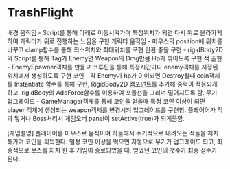 # TrashFlight

배경 움직임 - Script를 통해 아래로 이동시켜가며 특정위치가 되면 다시 위로 올라가게 하여 캐릭터가 위로 진행하는 느낌을 구현 
캐릭터 움직임 - 마우스의 position에 위치를 바꾸고 clamp함수를 통해 최소위치와 최대위치를 구현
탄환 충돌 구현 - rigidBody2D와 Script를 통해 Tag가 Enemy면 Weapon의 Dmg만큼 Hp가 깎이도록 구현
적 출현 - EnemySpawner객체를 만들고 코루틴을 통해 특정시간마다 enemy객체를 지정된 위치에서 생성하도록 구현
코인 - 각 Enemy가 hp가 0 이되면 Destroy될때 coin객체를 Instantiate 함수를 통해 구현, RigidBody2D 컴포넌트를 추가해 중력이 적용되게 하고,
rigidBody의 AddForce함수를 이용하여 포물선을 그리며 떨어지도록 함.
무기 업그레이드 - GameManager객체를 통해 코인을 얻을때 특정 코인 이상이 되면 player 객체에 생성되는 weapon객체를 변경시켜 업그레이드를 구현함.
플레이어가 적과 닿거나 Boss처리시 게임오버 panel이 setActive(true)가 되게끔함.

[게임설명]
플레이어를 마우스로 움직이며 하늘에서 주기적으로 내려오는 적들을 처치해가며 코인을 획득한다.
일정 코인 이상을 먹으면 자동으로 무기가 업그레이드 되고, 최종적으로 보스를 처치 한 후 게임이 종료되었을 때, 얻었던 코인의 갯수가 최종 점수가 된다.
